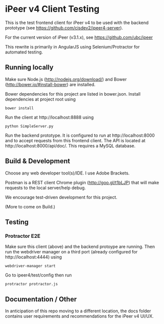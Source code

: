 # iPeer v4 Client Testing

This is the test frontend client for iPeer v4 to be used with the backend prototype (see https://github.com/cisdev2/ipeer4-server).

For the current version of iPeer (v3.1.x), see https://github.com/ubc/ipeer

This rewrite is primarily in AngularJS using Selenium/Protractor for automated testing.


## Running locally

Make sure Node.js (http://nodejs.org/download/) and Bower (http://bower.io/#install-bower) are installed.

Bower dependencies for this project are listed in bower.json.  Install dependencies at project root using
```
bower install
```

Run the client at http://localhost:8888 using
```
python SimpleServer.py
```

Run the backend prototype. It is configured to run at http://localhost:8000 and to accept requests from this frontend client. The API is located at http://localhost:8000/api/doc/. This requires a MySQL database.


## Build & Development

Choose any web developer tool(s)/IDE. I use Adobe Brackets.

Postman is a REST client Chrome plugin (http://goo.gl/t1bLJP) that will make requests to the local server/help debug.

We encourage test-driven development for this project.

(More to come on Build.)


## Testing

### Protractor E2E

Make sure this client (above) and the backend protoype are running. Then run the webdriver manager on a third port (already configured for http://localhost:4444) using
```
webdriver-manager start
```

Go to ipeer4/test/config then run
```
protractor protractor.js
```

## Documentation / Other

In anticipation of this repo moving to a different location, the docs folder contains user requirements and recommendations for the iPeer v4 UI/UX.
